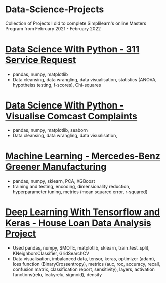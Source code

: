 # Data-Science-Projects
Collection of Projects I did to complete Simplilearn's online Masters Program from February 2021 - February 2022

# [Data Science With Python - 311 Service Request](https://github.com/Jlod95/AI-Engineering-Masters/blob/main/1_Data%20science%20with%20python/1_311%20Service%20Requests.ipynb)
* pandas, numpy, matplotlib
* Data cleansing, data wrangling, data visualisation, statistics (ANOVA, hypotheiss testing, f-scores), Chi-squares

# [Data Science With Python - Visualise Comcast Complaints](https://github.com/Jlod95/AI-Engineering-Masters/blob/main/1_Data%20science%20with%20python/1_Visualise%20Comcast%20Complaints.ipynb)
* pandas, numpy, matplotlib, seaborn
* Data cleansing, data wrangling, data visualisation,

# [Machine Learning - Mercedes-Benz Greener Manufacturing](https://github.com/Jlod95/AI-Engineering-Masters/blob/main/2_Machine%20Learning/2_Mercedes-Benz%20Greener%20Manufacturing.ipynb)
* pandas, numpy, sklearn, PCA, XGBoost
* training and testing, encoding, dimensionality reduction, hyperparameter tuning, metrics (mean squared error, r-squared)

# [Deep Learning With Tensorflow and Keras - House Loan Data Analysis Project](https://github.com/Jlod95/AI-Engineering-Masters/blob/main/3_Deep%20Learning%20With%20Keras%20and%20Tensorflow/House%20Loan%20Data%20Analysis%20Project.ipynb)
* Used pandas, numpy, SMOTE, matplotlib, sklearn, train_test_split, KNeighborsClassifier, GridSearchCV
* Data visualisation, imbalanced data, tensor, keras, optimizer (adam), loss function (BinaryCrossentropy), metrics (auc, roc, accuracy, recall, confusion matrix, classification report, sensitivity), layers, activation functions(relu, leakyrelu, sigmoid), density
